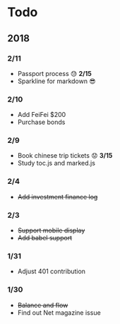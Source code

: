 # Todo

## 2018

### 2/11

- Passport process :sweat: **2/15**
- Sparkline for markdown :sunglasses:


### 2/10

- Add FeiFei $200
- Purchase bonds 


### 2/9 

- Book chinese trip tickets :worried: **3/15**
- Study toc.js and marked.js

### 2/4

- ~~Add investment finance log~~

### 2/3

- ~~Support mobile display~~
- ~~Add babel support~~

### 1/31

- Adjust 401 contribution 

### 1/30

- ~~Balance and flow~~
- Find out Net magazine issue